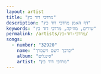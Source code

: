 ```yaml
---
layout: artist
title: "מרדכי דוד כץ"
description: "דף האמן מרדכי דוד כץ"
keywords: "שירים, מוזיקה, מרדכי דוד כץ"
permalink: /artists/מרדכי-דוד-כץ/
songs:
  - number: "32920"
    name: "יברכך השם וישמרך"
    album: "סינגלים"
    artist: "מרדכי דוד כץ"
---
```

